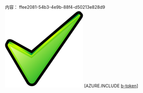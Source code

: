 内容： ffee2081-54b3-4e9b-88f4-d50213e828d9![图像](7eeb9fed-f76f-4584-9e20-6580504fb132.png)
[AZURE.INCLUDE [b-token](a1fc4d45-9502-4739-879e-ff9e62ccc463.md)]
